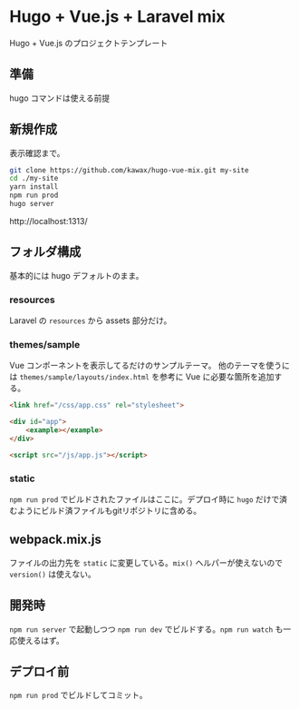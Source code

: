 # Hugo + Vue.js + Laravel mix

Hugo + Vue.js のプロジェクトテンプレート

## 準備
hugo コマンドは使える前提

## 新規作成
表示確認まで。
```bash
git clone https://github.com/kawax/hugo-vue-mix.git my-site
cd ./my-site
yarn install
npm run prod
hugo server
```

http://localhost:1313/

## フォルダ構成

基本的には hugo デフォルトのまま。

### resources
Laravel の `resources` から assets 部分だけ。

### themes/sample
Vue コンポーネントを表示してるだけのサンプルテーマ。
他のテーマを使うには `themes/sample/layouts/index.html` を参考に Vue に必要な箇所を追加する。

```html
<link href="/css/app.css" rel="stylesheet">
```

```html
<div id="app">
    <example></example>
</div>
```

```html
<script src="/js/app.js"></script>
```

### static
`npm run prod` でビルドされたファイルはここに。デプロイ時に `hugo` だけで済むようにビルド済ファイルもgitリポジトリに含める。

## webpack.mix.js
ファイルの出力先を `static` に変更している。`mix()` ヘルパーが使えないので `version()` は使えない。

## 開発時
`npm run server` で起動しつつ `npm run dev` でビルドする。`npm run watch` も一応使えるはず。

## デプロイ前
`npm run prod` でビルドしてコミット。
